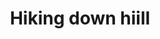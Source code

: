 ---
title: Hiking down hiill
category: blog
lat: 18.61954
lng: 98.63129
image: https://s3-us-west-2.amazonaws.com/travels2013/2014-01-11 21:07:52 PST.jpg
observation: 20140111210752PST
---